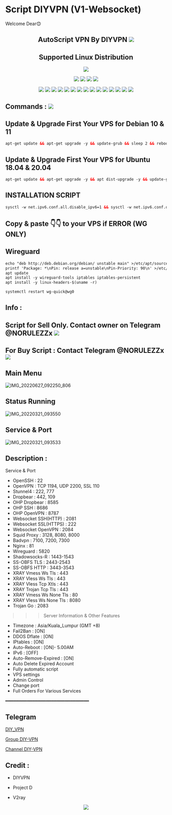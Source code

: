 # Script DIYVPN (V1-Websocket)
 Welcome Dear😊

 <h2 align="center">AutoScript VPN By DIYVPN <img src="https://img.shields.io/badge/Version-1.0-blue.svg"></h2>


<h2 align="center"> Supported Linux Distribution</h2>
<p align="center"><img src="https://d33wubrfki0l68.cloudfront.net/5911c43be3b1da526ed609e9c55783d9d0f6b066/9858b/assets/img/debian-ubuntu-hover.png"></p>
<p align="center"><img src="https://img.shields.io/static/v1?style=for-the-badge&logo=debian&label=Debian%2010&message=Buster&color=blue"> <img src="https://img.shields.io/static/v1?style=for-the-badge&logo=debian&label=Debian%2011&message=Bullseye&color=blue"> <img src="https://img.shields.io/static/v1?style=for-the-badge&logo=ubuntu&label=Ubuntu%2018&message=18.04 LTS&color=blue"> <img src="https://img.shields.io/static/v1?style=for-the-badge&logo=ubuntu&label=Ubuntu%2020&message=20.04 LTS&color=blue"></p>

<p align="center"><img src="https://img.shields.io/badge/Service-OpenSSH-success.svg"> <img src="https://img.shields.io/badge/Service-Dropbear-success.svg">  <img src="https://img.shields.io/badge/Service-Websocket-success.svg"> <img src="https://img.shields.io/badge/Service-BadVPN-success.svg">  <img src="https://img.shields.io/badge/Service-Stunnel-success.svg">  <img src="https://img.shields.io/badge/Service-OpenVPN-success.svg">  <img src="https://img.shields.io/badge/Service-Squid3-success.svg">  <img   src="https://img.shields.io/badge/Service-Webmin-success.svg">  <img src="https://img.shields.io/badge/Service-OHP-success.svg">  <img
src="https://img.shields.io/badge/Service-Xray-success.svg">  <img src= "https://img.shields.io/badge/Service-SSR-success.svg">  <img src="https://img.shields.io/badge/Service-Trojan Go-success.svg"> <img src="https://img.shields.io/badge/Service-Trojan-success.svg"> <img src="https://img.shields.io/badge/Service-WireGuard-success.svg"> <img src="https://img.shields.io/badge/Service-Shadowsocks-success.svg">

## Commands : <img src="https://img.shields.io/static/v1?style=for-the-badge&logo=powershell&label=Shell&message=Bash%20Script&color=lightgray">

## Update & Upgrade First Your VPS for Debian 10 & 11

  ```html
  apt-get update && apt-get upgrade -y && update-grub && sleep 2 && reboot

  ```

## Update & Upgrade First Your VPS for Ubuntu 18.04 & 20.04

  ```html
  apt-get update && apt-get upgrade -y && apt dist-upgrade -y && update-grub && sleep 2 && reboot

  ```
 
## INSTALLATION SCRIPT

  ```html
  sysctl -w net.ipv6.conf.all.disable_ipv6=1 && sysctl -w net.ipv6.conf.default.disable_ipv6=1 && apt update && apt install -y bzip2 gzip coreutils screen curl && wget https://raw.githubusercontent.com/antia0/ws/main/setup.sh && chmod +x setup.sh && sed -i -e 's/\r$//' setup.sh && screen -S setup ./setup.sh

  ```
 
 ## Copy & paste 👇👇 to your VPS if ERROR (WG ONLY)
 ## Wireguard

  ```html
  echo "deb http://deb.debian.org/debian/ unstable main" >/etc/apt/sources.list.d/unstable.list
printf 'Package: *\nPin: release a=unstable\nPin-Priority: 90\n' >/etc/apt/preferences.d/limit-unstable
apt update
apt install -y wireguard-tools iptables iptables-persistent
apt install -y linux-headers-$(uname -r)
 
  ```
 
   ```html
systemctl restart wg-quick@wg0

  ```

## Info :

 ## Script for Sell Only. Contact owner on Telegram @NORULEZZx <a href="https://t.me/NORULEZZx" target=”_blank”><img src="https://img.shields.io/static/v1?style=for-the-badge&logo=Telegram&label=Telegram&message=Click%20Here&color=blue"></a>

 ## For Buy Script : Contact Telegram @NORULEZZx <a href="https://t.me/Virtual_NW" target=”_blank”><img src="https://img.shields.io/static/v1?style=for-the-badge&logo=Telegram&label=Telegram&message=Click%20Here&color=blue"></a>

 ## Main Menu

![IMG_20220627_092250_806](https://user-images.githubusercontent.com/108207883/175843517-06b4cea2-8e63-4c28-b325-c6b8e2588425.jpg)



  ## Status Running
 
![IMG_20220321_093550](https://user-images.githubusercontent.com/96321013/159195645-0e972ccf-6fe0-41bf-8339-cdaa64f3041e.jpg)

  ## Service & Port
 
![IMG_20220321_093533](https://user-images.githubusercontent.com/96321013/159195702-f76319a9-1c77-42ad-af9e-ea8f3cbdf293.jpg)

## Description :

  Service & Port

  - OpenSSH                 : 22
  - OpenVPN                 : TCP 1194, UDP 2200, SSL 110
  - Stunnel4                : 222, 777
  - Dropbear                : 442, 109
  - OHP Dropbear            : 8585
  - OHP SSH                 : 8686
  - OHP OpenVPN             : 8787
  - Websocket SSH(HTTP)     : 2081
  - Websocket SSL(HTTPS)    : 222
  - Websocket OpenVPN       : 2084
  - Squid Proxy             : 3128, 8080, 8000
  - Badvpn                  : 7100, 7200, 7300
  - Nginx                   : 81
  - Wireguard               : 5820
  - Shadowsocks-R           : 1443-1543
  - SS-OBFS TLS             : 2443-2543
  - SS-OBFS HTTP            : 3443-3543
  - XRAY Vmess Ws Tls       : 443
  - XRAY Vless Ws Tls       : 443
  - XRAY Vless Tcp Xtls     : 443
  - XRAY Trojan Tcp Tls     : 443
  - XRAY Vmess Ws None Tls  : 80
  - XRAY Vless Ws None Tls  : 8080
  - Trojan Go               : 2083

 >>> Server Information & Other Features
   - Timezone                 : Asia/Kuala_Lumpur (GMT +8)
   - Fail2Ban                 : [ON]
   - DDOS Dflate              : [ON]
   - IPtables                 : [ON]
   - Auto-Reboot              : [ON]- 5.00AM
   - IPv6                     : [OFF]
   - Auto-Remove-Expired      : [ON]
   - Auto Delete Expired Account
   - Fully automatic script
   - VPS settings
   - Admin Control
   - Change port
   - Full Orders For Various Services

━━━━━━━━━━━━━━━━━━━━━━━━━━━━━━━

## Telegram

[DIY_VPN](https://t.me/NORULEZZx)

[Group DIY-VPN](https://t.me/DIYNETWORKK)

[Channel DIY-VPN](https://t.me/DIYVPNCHANNEL)

## Credit :

*   DIYVPN

*   Project D

*   V2ray

<p align="center">
  <a><img src="https://img.shields.io/badge/Copyright%20©-Diyvpn%20AutoScriptVPN%202022.%20All%20rights%20reserved...-blueviolet.svg" style="max-width:200%;">
    </p>
   </p>
